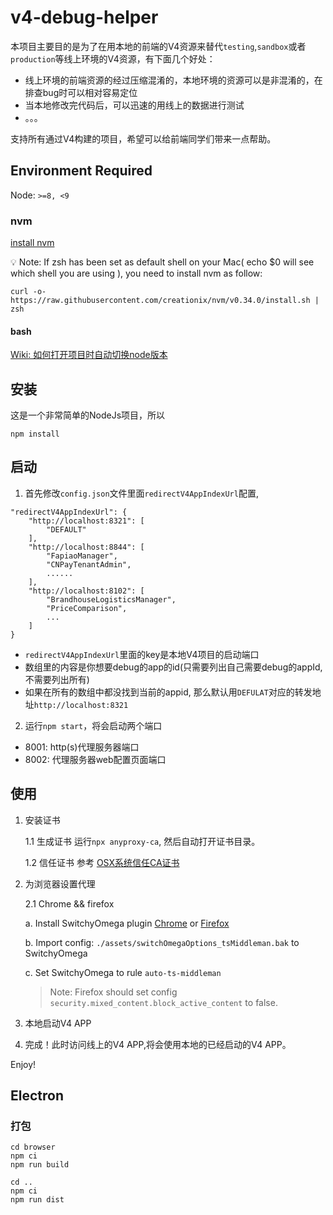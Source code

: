 # v4-debug-helper

本项目主要目的是为了在用本地的前端的V4资源来替代`testing`,`sandbox`或者`production`等线上环境的V4资源，有下面几个好处：

* 线上环境的前端资源的经过压缩混淆的，本地环境的资源可以是非混淆的，在排查bug时可以相对容易定位
* 当本地修改完代码后，可以迅速的用线上的数据进行测试
* 。。。

支持所有通过V4构建的项目，希望可以给前端同学们带来一点帮助。

## Environment Required

Node: `>=8, <9`

### nvm 
[install nvm ](https://github.com/creationix/nvm)

:bulb:
 Note: If zsh has been set as default shell on your Mac( echo $0 will see which shell you are using ), you need to install nvm as follow: 
```
curl -o- https://raw.githubusercontent.com/creationix/nvm/v0.34.0/install.sh | zsh
```
#### bash

[Wiki: 如何打开项目时自动切换node版本](https://github.com/TradeshiftCN/v4-debug-helper/wiki/%E5%A6%82%E4%BD%95%E6%89%93%E5%BC%80%E9%A1%B9%E7%9B%AE%E6%97%B6%E8%87%AA%E5%8A%A8%E5%88%87%E6%8D%A2node%E7%89%88%E6%9C%AC)

## 安装

这是一个非常简单的NodeJs项目，所以
```
npm install
```
## 启动

1. 首先修改`config.json`文件里面`redirectV4AppIndexUrl`配置,

```
"redirectV4AppIndexUrl": {
    "http://localhost:8321": [
        "DEFAULT"
    ],
    "http://localhost:8844": [
        "FapiaoManager",
        "CNPayTenantAdmin",
        ......
    ],
    "http://localhost:8102": [
        "BrandhouseLogisticsManager", 
        "PriceComparison", 
        ...
    ]
}
```
- `redirectV4AppIndexUrl`里面的key是本地V4项目的启动端口
- 数组里的内容是你想要debug的app的id(只需要列出自己需要debug的appId, 不需要列出所有)
- 如果在所有的数组中都没找到当前的appid, 那么默认用`DEFULAT`对应的转发地址`http://localhost:8321` 


2. 运行`npm start`，将会启动两个端口
* 8001: http(s)代理服务器端口
* 8002: 代理服务器web配置页面端口

## 使用
1. 安装证书

    1.1 生成证书
        运行`npx anyproxy-ca`, 然后自动打开证书目录。

    1.2 信任证书
        参考 [OSX系统信任CA证书](http://anyproxy.io/cn/#osx%E7%B3%BB%E7%BB%9F%E4%BF%A1%E4%BB%BBca%E8%AF%81%E4%B9%A6)
    

2. 为浏览器设置代理

    2.1 Chrome && firefox
    
    a. Install SwitchyOmega plugin [Chrome](https://chrome.google.com/webstore/detail/proxy-switchyomega/padekgcemlokbadohgkifijomclgjgif?hl=zh-CN) or [Firefox](https://addons.mozilla.org/en-US/firefox/addon/switchyomega/)
    
    b. Import config: `./assets/switchOmegaOptions_tsMiddleman.bak` to SwitchyOmega
    
    c. Set SwitchyOmega to rule `auto-ts-middleman`
    
    > Note: Firefox should set config `security.mixed_content.block_active_content` to false.

3. 本地启动V4 APP

4. 完成！此时访问线上的V4 APP,将会使用本地的已经启动的V4 APP。

Enjoy!



## Electron

### 打包
```
cd browser
npm ci
npm run build

cd ..
npm ci
npm run dist
```
